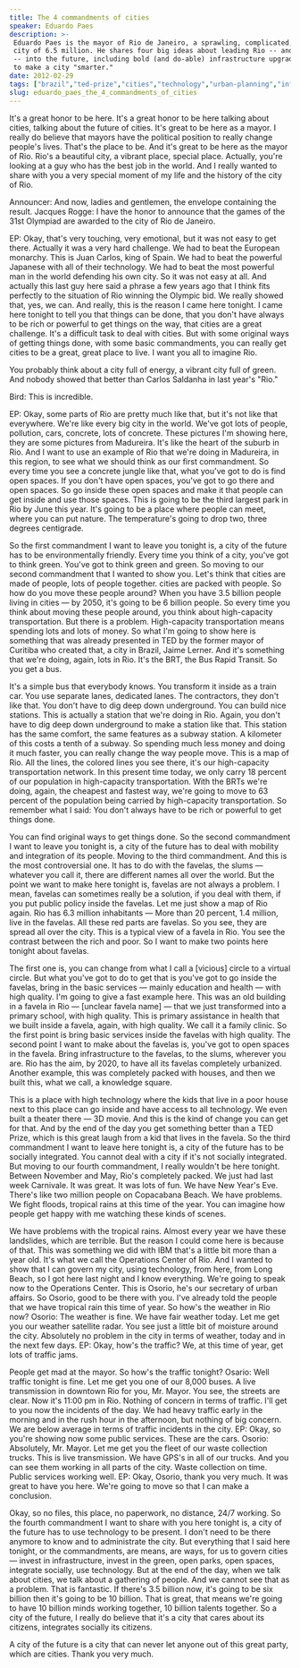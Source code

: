 ```yaml
---
title: The 4 commandments of cities
speaker: Eduardo Paes
description: >-
 Eduardo Paes is the mayor of Rio de Janeiro, a sprawling, complicated, beautiful
 city of 6.5 million. He shares four big ideas about leading Rio -- and all cities
 -- into the future, including bold (and do-able) infrastructure upgrades and how
 to make a city "smarter."
date: 2012-02-29
tags: ["brazil","ted-prize","cities","technology","urban-planning","infrastructure","south-america"]
slug: eduardo_paes_the_4_commandments_of_cities
---
```


It's a great honor to be here. It's a great honor to be here talking about cities, talking
about the future of cities. It's great to be here as a mayor. I really do believe that
mayors have the political position to really change people's lives. That's the place to
be. And it's great to be here as the mayor of Rio. Rio's a beautiful city, a vibrant
place, special place. Actually, you're looking at a guy who has the best job in the world.
And I really wanted to share with you a very special moment of my life and the history of
the city of Rio.

Announcer: And now, ladies and gentlemen, the envelope containing the result. Jacques
Rogge: I have the honor to announce that the games of the 31st Olympiad are awarded to the
city of Rio de Janeiro. 

EP: Okay, that's very touching, very emotional, but it was not easy to get there. Actually
it was a very hard challenge. We had to beat the European monarchy. This is Juan Carlos,
king of Spain. We had to beat the powerful Japanese with all of their technology. We had
to beat the most powerful man in the world defending his own city. So it was not easy at
all. And actually this last guy here said a phrase a few years ago that I think fits
perfectly to the situation of Rio winning the Olympic bid. We really showed that, yes, we
can. And really, this is the reason I came here tonight. I came here tonight to tell you
that things can be done, that you don't have always to be rich or powerful to get things
on the way, that cities are a great challenge. It's a difficult task to deal with cities.
But with some original ways of getting things done, with some basic commandments, you can
really get cities to be a great, great place to live. I want you all to imagine
Rio.

You probably think about a city full of energy, a vibrant city full of green. And nobody
showed that better than Carlos Saldanha in last year's "Rio."

Bird: This is incredible. 

EP: Okay, some parts of Rio are pretty much like that, but it's not like that everywhere.
We're like every big city in the world. We've got lots of people, pollution, cars,
concrete, lots of concrete. These pictures I'm showing here, they are some pictures from
Madureira. It's like the heart of the suburb in Rio. And I want to use an example of Rio
that we're doing in Madureira, in this region, to see what we should think as our first
commandment. So every time you see a concrete jungle like that, what you've got to do is
find open spaces. If you don't have open spaces, you've got to go there and open spaces.
So go inside these open spaces and make it that people can get inside and use those
spaces. This is going to be the third largest park in Rio by June this year. It's going to
be a place where people can meet, where you can put nature. The temperature's going to
drop two, three degrees centigrade.

So the first commandment I want to leave you tonight is, a city of the future has to be
environmentally friendly. Every time you think of a city, you've got to think green.
You've got to think green and green. So moving to our second commandment that I wanted to
show you. Let's think that cities are made of people, lots of people together. cities are
packed with people. So how do you move these people around? When you have 3.5 billion
people living in cities — by 2050, it's going to be 6 billion people. So every time you
think about moving these people around, you think about high-capacity transportation. But
there is a problem. High-capacity transportation means spending lots and lots of money. So
what I'm going to show here is something that was already presented in TED by the former
mayor of Curitiba who created that, a city in Brazil, Jaime Lerner. And it's something
that we're doing, again, lots in Rio. It's the BRT, the Bus Rapid Transit. So you get a
bus.

It's a simple bus that everybody knows. You transform it inside as a train car. You use
separate lanes, dedicated lanes. The contractors, they don't like that. You don't have to
dig deep down underground. You can build nice stations. This is actually a station that
we're doing in Rio. Again, you don't have to dig deep down underground to make a station
like that. This station has the same comfort, the same features as a subway station. A
kilometer of this costs a tenth of a subway. So spending much less money and doing it much
faster, you can really change the way people move. This is a map of Rio. All the lines, the
colored lines you see there, it's our high-capacity transportation network. In this
present time today, we only carry 18 percent of our population in high-capacity
transportation. With the BRTs we're doing, again, the cheapest and fastest way, we're
going to move to 63 percent of the population being carried by high-capacity
transportation. So remember what I said: You don't always have to be rich or powerful to
get things done.

You can find original ways to get things done. So the second commandment I want to leave
you tonight is, a city of the future has to deal with mobility and integration of its
people. Moving to the third commandment. And this is the most controversial one. It has to
do with the favelas, the slums — whatever you call it, there are different names all over
the world. But the point we want to make here tonight is, favelas are not always a
problem. I mean, favelas can sometimes really be a solution, if you deal with them, if you
put public policy inside the favelas. Let me just show a map of Rio again. Rio has 6.3
million inhabitants — More than 20 percent, 1.4 million, live in the favelas. All these
red parts are favelas. So you see, they are spread all over the city. This is a typical
view of a favela in Rio. You see the contrast between the rich and poor. So I want to make
two points here tonight about favelas.

The first one is, you can change from what I call a [vicious] circle to a virtual circle.
But what you've got to do to get that is you've got to go inside the favelas, bring in the
basic services — mainly education and health — with high quality. I'm going to give a fast
example here. This was an old building in a favela in Rio — [unclear favela name] — that
we just transformed into a primary school, with high quality. This is primary assistance
in health that we built inside a favela, again, with high quality. We call it a family
clinic. So the first point is bring basic services inside the favelas with high
quality. The second point I want to make about the favelas is, you've got to open spaces in
the favela. Bring infrastructure to the favelas, to the slums, wherever you are. Rio has
the aim, by 2020, to have all its favelas completely urbanized. Another example, this was
completely packed with houses, and then we built this, what we call, a knowledge
square.

This is a place with high technology where the kids that live in a poor house next to this
place can go inside and have access to all technology. We even built a theater there — 3D
movie. And this is the kind of change you can get for that. And by the end of the day you
get something better than a TED Prize, which is this great laugh from a kid that lives in
the favela. So the third commandment I want to leave here tonight is, a city of the future
has to be socially integrated. You cannot deal with a city if it's not socially
integrated. But moving to our fourth commandment, I really wouldn't be here tonight.
Between November and May, Rio's completely packed. We just had last week Carnivale. It was
great. It was lots of fun. We have New Year's Eve. There's like two million people on
Copacabana Beach. We have problems. We fight floods, tropical rains at this time of the
year. You can imagine how people get happy with me watching these kinds of
scenes.

We have problems with the tropical rains. Almost every year we have these landslides,
which are terrible. But the reason I could come here is because of that. This was something
we did with IBM that's a little bit more than a year old. It's what we call the Operations
Center of Rio. And I wanted to show that I can govern my city, using technology, from
here, from Long Beach, so I got here last night and I know everything. We're going to
speak now to the Operations Center. This is Osorio, he's our secretary of urban affairs.
So Osorio, good to be there with you. I've already told the people that we have tropical
rain this time of year. So how's the weather in Rio now? Osorio: The weather is fine. We
have fair weather today. Let me get you our weather satellite radar. You see just a little
bit of moisture around the city. Absolutely no problem in the city in terms of weather,
today and in the next few days. EP: Okay, how's the traffic? We, at this time of year, get
lots of traffic jams.

People get mad at the mayor. So how's the traffic tonight? Osario: Well traffic tonight is
fine. Let me get you one of our 8,000 buses. A live transmission in downtown Rio for you,
Mr. Mayor. You see, the streets are clear. Now it's 11:00 pm in Rio. Nothing of concern in
terms of traffic. I'll get to you now the incidents of the day. We had heavy traffic early
in the morning and in the rush hour in the afternoon, but nothing of big concern. We are
below average in terms of traffic incidents in the city. EP: Okay, so you're showing now
some public services. These are the cars. Osorio: Absolutely, Mr. Mayor. Let me get you the
fleet of our waste collection trucks. This is live transmission. We have GPS's in all of
our trucks. And you can see them working in all parts of the city. Waste collection on
time. Public services working well. EP: Okay, Osorio, thank you very much. It was great to
have you here. We're going to move so that I can make a conclusion.

Okay, so no files, this place, no paperwork, no distance, 24/7 working. So the fourth
commandment I want to share with you here tonight is, a city of the future has to use
technology to be present. I don't need to be there anymore to know and to administrate the
city. But everything that I said here tonight, or the commandments, are means, are ways,
for us to govern cities — invest in infrastructure, invest in the green, open parks, open
spaces, integrate socially, use technology. But at the end of the day, when we talk about
cities, we talk about a gathering of people. And we cannot see that as a problem. That is
fantastic. If there's 3.5 billion now, it's going to be six billion then it's going to be
10 billion. That is great, that means we're going to have 10 billion minds working
together, 10 billion talents together. So a city of the future, I really do believe that
it's a city that cares about its citizens, integrates socially its citizens.

A city of the future is a city that can never let anyone out of this great party, which
are cities. Thank you very much.

<!--
ad_duration=3.33
event="TED2012"
external_start_time=0
intro_duration=11.82
is_subtitle_required="False"
is_talk_featured="True"
language="en"
language_swap="False"
native_language="en"
number_of_related_talks=6
number_of_speakers=1
number_of_subtitled_videos=30
number_of_tags=7
number_of_talk_download_languages=30
number_of_talk_more_resources=0
number_of_talk_recommendations=0
number_of_talks_take_actions=0
post_ad_duration=0.83
published_timestamp="2012-04-26 15:11:34"
recording_date="2012-02-29"
speaker_description="Mayor of Rio de Janeiro"
speaker_is_published=1
speaker_name="Eduardo Paes"
talk_name="The 4 commandments of cities"
talks_tags=["brazil","ted-prize","cities","technology","urban-planning","infrastructure","south-america"]
url_audio="https://download.ted.com/talks/EduardoPaes_2012.mp3?apikey=acme-roadrunner"
url_photo_speaker="https://pe.tedcdn.com/images/ted/5c6ba9ec8081dea3220c99e4bccaaaa5d9d748e8_254x191.jpg"
url_photo_talk="https://pe.tedcdn.com/images/ted/f45ba92c04bdaedad7cf56e5182efb7953516601_800x600.jpg"
url_webpage="https://www.ted.com/talks/eduardo_paes_the_4_commandments_of_cities"
video_type_name="TED Stage Talk"
-->